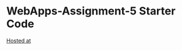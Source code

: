 # WebApps-Assignment-5 Starter Code
[Hosted at](https://44-563-web-apps-s22.github.io/webapps-s22-assignment-5-prudhvidhar18/)
